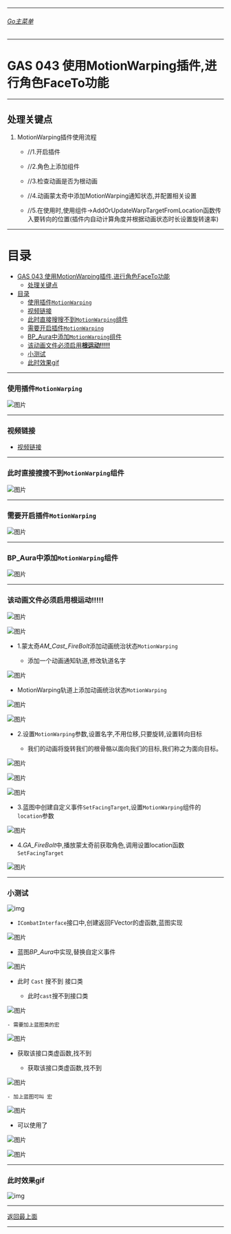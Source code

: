 ___________________________________________________________________________________________

###### [Go主菜单](../MainMenu.md)
___________________________________________________________________________________________

# GAS 043 使用MotionWarping插件,进行角色FaceTo功能
___________________________________________________________________________________________
## 处理关键点
1. MotionWarping插件使用流程

   - //1.开启插件

   - //2.角色上添加组件

   - //3.检查动画是否为根动画

   - //4.动画蒙太奇中添加MotionWarping通知状态,并配置相关设置

   - //5.在使用时,使用组件->AddOrUpdateWarpTargetFromLocation函数传入要转向的位置(插件内自动计算角度并根据动画状态时长设置旋转速率)

___________________________________________________________________________________________


# 目录
- [GAS 043 使用MotionWarping插件,进行角色FaceTo功能](#gas-043-使用motionwarping插件进行角色faceto功能)
  - [处理关键点](#处理关键点)
- [目录](#目录)
    - [使用插件`MotionWarping`](#使用插件motionwarping)
    - [视频链接](#视频链接)
    - [此时直接搜搜不到`MotionWarping`组件](#此时直接搜搜不到motionwarping组件)
    - [需要开启插件`MotionWarping`](#需要开启插件motionwarping)
    - [BP\_Aura中添加`MotionWarping`组件](#bp_aura中添加motionwarping组件)
    - [该动画文件必须启用**根运动!!!!!**](#该动画文件必须启用根运动)
    - [小测试](#小测试)
    - [此时效果gif](#此时效果gif)


___________________________________________________________________________________________



### 使用插件`MotionWarping`

   
![图片](https://github.com/liyunlong618/LiYunLongKnowledgeLibrary/blob/main/UECPP/Models/GAS/GAS_2_Aura/DetailContent/Image/GAS_043/01.jpg?raw=true)

___________________________________________________________________________________________


### 视频链接
  - [视频链接](https://b23.tv/1vjh96a)

___________________________________________________________________________________________


### 此时直接搜搜不到`MotionWarping`组件

   
![图片](https://github.com/liyunlong618/LiYunLongKnowledgeLibrary/blob/main/UECPP/Models/GAS/GAS_2_Aura/DetailContent/Image/GAS_043/02.png?raw=true)

___________________________________________________________________________________________


### 需要开启插件`MotionWarping`

   
![图片](https://github.com/liyunlong618/LiYunLongKnowledgeLibrary/blob/main/UECPP/Models/GAS/GAS_2_Aura/DetailContent/Image/GAS_043/03.png?raw=true)

___________________________________________________________________________________________


### BP_Aura中添加`MotionWarping`组件

   
![图片](https://github.com/liyunlong618/LiYunLongKnowledgeLibrary/blob/main/UECPP/Models/GAS/GAS_2_Aura/DetailContent/Image/GAS_043/04.png?raw=true)

___________________________________________________________________________________________


### 该动画文件必须启用**根运动!!!!!**

   
![图片](https://github.com/liyunlong618/LiYunLongKnowledgeLibrary/blob/main/UECPP/Models/GAS/GAS_2_Aura/DetailContent/Image/GAS_043/05.png?raw=true)
   
![图片](https://github.com/liyunlong618/LiYunLongKnowledgeLibrary/blob/main/UECPP/Models/GAS/GAS_2_Aura/DetailContent/Image/GAS_043/06.png?raw=true)

- 1.蒙太奇*AM_Cast_FireBolt*添加动画统治状态`MotionWarping`

  - 添加一个动画通知轨道,修改轨道名字
     
![图片](https://github.com/liyunlong618/LiYunLongKnowledgeLibrary/blob/main/UECPP/Models/GAS/GAS_2_Aura/DetailContent/Image/GAS_043/07.png?raw=true)

  - MotionWarping轨道上添加动画统治状态`MotionWarping`

     
![图片](https://github.com/liyunlong618/LiYunLongKnowledgeLibrary/blob/main/UECPP/Models/GAS/GAS_2_Aura/DetailContent/Image/GAS_043/08.png?raw=true)

     
![图片](https://github.com/liyunlong618/LiYunLongKnowledgeLibrary/blob/main/UECPP/Models/GAS/GAS_2_Aura/DetailContent/Image/GAS_043/09.png?raw=true)

- 2.设置`MotionWarping`参数,设置名字,不用位移,只要旋转,设置转向目标

  - 我们的动画将旋转我们的根骨骼以面向我们的目标,我们称之为面向目标。
   
![图片](https://github.com/liyunlong618/LiYunLongKnowledgeLibrary/blob/main/UECPP/Models/GAS/GAS_2_Aura/DetailContent/Image/GAS_043/10.png?raw=true)
   
![图片](https://github.com/liyunlong618/LiYunLongKnowledgeLibrary/blob/main/UECPP/Models/GAS/GAS_2_Aura/DetailContent/Image/GAS_043/11.png?raw=true)
   
![图片](https://github.com/liyunlong618/LiYunLongKnowledgeLibrary/blob/main/UECPP/Models/GAS/GAS_2_Aura/DetailContent/Image/GAS_043/12.png?raw=true)

- 3.蓝图中创建自定义事件`SetFacingTarget`,设置`MotionWarping`组件的`location`参数

   
![图片](https://github.com/liyunlong618/LiYunLongKnowledgeLibrary/blob/main/UECPP/Models/GAS/GAS_2_Aura/DetailContent/Image/GAS_043/13.png?raw=true)

- 4.*GA_FireBolt*中,播放蒙太奇前获取角色,调用设置location函数`SetFacingTarget`

   
![图片](https://github.com/liyunlong618/LiYunLongKnowledgeLibrary/blob/main/UECPP/Models/GAS/GAS_2_Aura/DetailContent/Image/GAS_043/14.png?raw=true)

___________________________________________________________________________________________


### 小测试

   ![img](https://github.com/liyunlong618/LiYunLongKnowledgeLibrary/blob/main/UECPP/Models/GAS/GAS_2_Aura/DetailContent/Image/GAS_043/15.png?raw=true)


  - `ICombatInterface`接口中,创建返回FVector的虚函数,蓝图实现

![图片](https://github.com/liyunlong618/LiYunLongKnowledgeLibrary/blob/main/UECPP/Models/GAS/GAS_2_Aura/DetailContent/Image/GAS_043/16.png?raw=true)

  - 蓝图*BP_Aura*中实现,替换自定义事件
     
![图片](https://github.com/liyunlong618/LiYunLongKnowledgeLibrary/blob/main/UECPP/Models/GAS/GAS_2_Aura/DetailContent/Image/GAS_043/17.png?raw=true)

  - 此时 `Cast` 搜不到 接口类

    - 此时`cast`搜不到接口类
     
![图片](https://github.com/liyunlong618/LiYunLongKnowledgeLibrary/blob/main/UECPP/Models/GAS/GAS_2_Aura/DetailContent/Image/GAS_043/18.png?raw=true)

    - 需要加上蓝图类的宏
     
![图片](https://github.com/liyunlong618/LiYunLongKnowledgeLibrary/blob/main/UECPP/Models/GAS/GAS_2_Aura/DetailContent/Image/GAS_043/19.png?raw=true)

  - 获取该接口类虚函数,找不到

    - 获取该接口类虚函数,找不到
     
![图片](https://github.com/liyunlong618/LiYunLongKnowledgeLibrary/blob/main/UECPP/Models/GAS/GAS_2_Aura/DetailContent/Image/GAS_043/20.png?raw=true)

    - 加上蓝图可叫 宏
     
![图片](https://github.com/liyunlong618/LiYunLongKnowledgeLibrary/blob/main/UECPP/Models/GAS/GAS_2_Aura/DetailContent/Image/GAS_043/21.png?raw=true)

  - 可以使用了

     
![图片](https://github.com/liyunlong618/LiYunLongKnowledgeLibrary/blob/main/UECPP/Models/GAS/GAS_2_Aura/DetailContent/Image/GAS_043/22.png?raw=true)

     
![图片](https://github.com/liyunlong618/LiYunLongKnowledgeLibrary/blob/main/UECPP/Models/GAS/GAS_2_Aura/DetailContent/Image/GAS_043/23.png?raw=true)

___________________________________________________________________________________________


### 此时效果gif
![img](https://github.com/liyunlong618/LiYunLongKnowledgeLibrary/blob/main/UECPP/Models/GAS/GAS_2_Aura/DetailContent/Image/GAS_043/24.gif?raw=true)

___________________________________________________________________________________________

[返回最上面](#Go主菜单)
___________________________________________________________________________________________